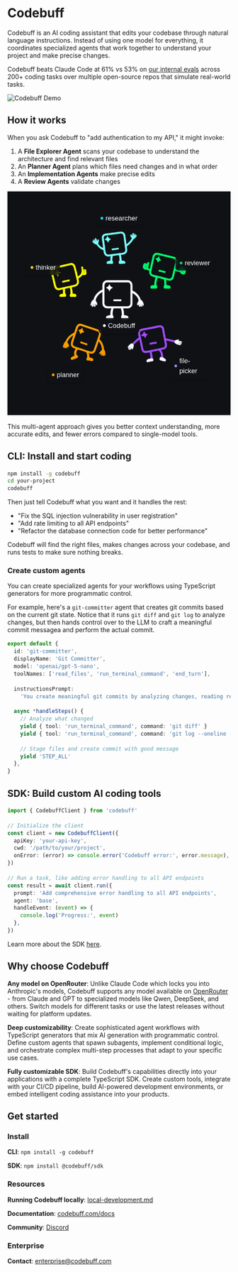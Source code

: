 # Codebuff

Codebuff is an AI coding assistant that edits your codebase through natural language instructions. Instead of using one model for everything, it coordinates specialized agents that work together to understand your project and make precise changes.

Codebuff beats Claude Code at 61% vs 53% on [our internal evals](evals/README.md) across 200+ coding tasks over multiple open-source repos that simulate real-world tasks.

![Codebuff Demo](./assets/demo.gif)

## How it works

When you ask Codebuff to "add authentication to my API," it might invoke:

1. A **File Explorer Agent** scans your codebase to understand the architecture and find relevant files
2. An **Planner Agent** plans which files need changes and in what order
3. An **Implementation Agents** make precise edits
4. A **Review Agents** validate changes

![Codebuff Multi-Agents](./assets/multi-agents.png)

This multi-agent approach gives you better context understanding, more accurate edits, and fewer errors compared to single-model tools.

## CLI: Install and start coding

```bash
npm install -g codebuff
cd your-project
codebuff
```

Then just tell Codebuff what you want and it handles the rest:

- "Fix the SQL injection vulnerability in user registration"
- "Add rate limiting to all API endpoints"
- "Refactor the database connection code for better performance"

Codebuff will find the right files, makes changes across your codebase, and runs tests to make sure nothing breaks.

### Create custom agents

You can create specialized agents for your workflows using TypeScript generators for more programmatic control.

For example, here's a `git-committer` agent that creates git commits based on the current git state. Notice that it runs `git diff` and `git log` to analyze changes, but then hands control over to the LLM to craft a meaningful commit messagea and perform the actual commit.

```typescript
export default {
  id: 'git-committer',
  displayName: 'Git Committer',
  model: 'openai/gpt-5-nano',
  toolNames: ['read_files', 'run_terminal_command', 'end_turn'],

  instructionsPrompt:
    'You create meaningful git commits by analyzing changes, reading relevant files for context, and crafting clear commit messages that explain the "why" behind changes.',

  async *handleSteps() {
    // Analyze what changed
    yield { tool: 'run_terminal_command', command: 'git diff' }
    yield { tool: 'run_terminal_command', command: 'git log --oneline -5' }

    // Stage files and create commit with good message
    yield 'STEP_ALL'
  },
}
```

## SDK: Build custom AI coding tools

```typescript
import { CodebuffClient } from 'codebuff'

// Initialize the client
const client = new CodebuffClient({
  apiKey: 'your-api-key',
  cwd: '/path/to/your/project',
  onError: (error) => console.error('Codebuff error:', error.message),
})

// Run a task, like adding error handling to all API endpoints
const result = await client.run({
  prompt: 'Add comprehensive error handling to all API endpoints',
  agent: 'base',
  handleEvent: (event) => {
    console.log('Progress:', event)
  },
})
```

Learn more about the SDK [here](https://www.npmjs.com/package/@codebuff/sdk).

## Why choose Codebuff

**Any model on OpenRouter**: Unlike Claude Code which locks you into Anthropic's models, Codebuff supports any model available on [OpenRouter](https://openrouter.ai/models) - from Claude and GPT to specialized models like Qwen, DeepSeek, and others. Switch models for different tasks or use the latest releases without waiting for platform updates.

**Deep customizability**: Create sophisticated agent workflows with TypeScript generators that mix AI generation with programmatic control. Define custom agents that spawn subagents, implement conditional logic, and orchestrate complex multi-step processes that adapt to your specific use cases.

**Fully customizable SDK**: Build Codebuff's capabilities directly into your applications with a complete TypeScript SDK. Create custom tools, integrate with your CI/CD pipeline, build AI-powered development environments, or embed intelligent coding assistance into your products.

## Get started

### Install

**CLI**: `npm install -g codebuff`

**SDK**: `npm install @codebuff/sdk`

### Resources

**Running Codebuff locally**: [local-development.md](./local-development.md)

**Documentation**: [codebuff.com/docs](https://codebuff.com/docs)

**Community**: [Discord](https://codebuff.com/discord)

### Enterprise

**Contact**: [enterprise@codebuff.com](mailto:enterprise@codebuff.com)
